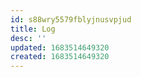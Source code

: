 ```yaml
---
id: s88wry5579fblyjnusvpjud
title: Log
desc: ''
updated: 1683514649320
created: 1683514649320
---
```

